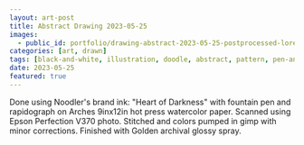 ```yaml
---
layout: art-post
title: Abstract Drawing 2023-05-25
images:
  - public_id: portfolio/drawing-abstract-2023-05-25-postprocessed-lores
categories: [art, drawn]
tags: [black-and-white, illustration, doodle, abstract, pattern, pen-and-ink]
date: 2023-05-25
featured: true
---
```

Done using Noodler's brand ink: "Heart of Darkness" with fountain pen and rapidograph on Arches 9inx12in hot press watercolor paper. Scanned using Epson Perfection V370 photo. Stitched and colors pumped in gimp with minor corrections. Finished with Golden archival glossy spray.
